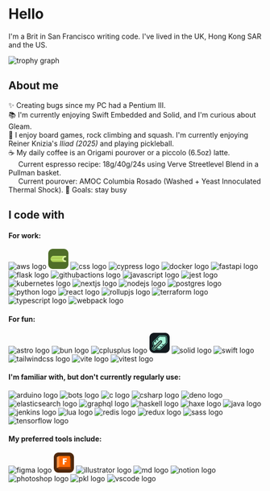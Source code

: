 # Hello

I'm a Brit in San Francisco writing code. I've lived in the UK, Hong Kong SAR and the US.

<img src="https://github-profile-trophy.vercel.app?username=jda0&theme=kimbie_dark&column=-1&row=1&no-bg=true&no-frame=true&title=-Commits,-Repositories,-PullRequest,-Stars,-Issues,-Reviews" height="96" alt="trophy graph"  />

## About me

✨ Creating bugs since my PC had a Pentium III.  
📚 I'm currently enjoying Swift Embedded and Solid, and I'm curious about Gleam.  
🤾 I enjoy board games, rock climbing and squash. I'm currently enjoying Reiner Knizia's _Iliad (2025)_ and playing pickleball.  
☕️ My daily coffee is an Origami pourover or a piccolo (6.5oz) latte.  
&hairsp;&numsp;&numsp;Current espresso recipe: 18g/40g/24s using Verve Streetlevel Blend in a Pullman basket.  
&hairsp;&numsp;&numsp;Current pourover: AMOC Columbia Rosado (Washed + Yeast Innoculated Thermal Shock).
🎯 Goals: stay busy

## I code with

#### For work:

<div>
  <img src="https://skillicons.dev/icons?i=aws" height="40" alt="aws logo" title="aws"  />
  <img src="https://raw.githubusercontent.com/jda0/jda0/refs/heads/main/celery.svg" height="40" alt="celery logo" title="celery" />
  <img src="https://skillicons.dev/icons?i=css" height="40" alt="css logo" title="css" />
  <img src="https://skillicons.dev/icons?i=cypress" height="40" alt="cypress logo" title="cypress" />
  <img src="https://skillicons.dev/icons?i=docker" height="40" alt="docker logo" title="docker" />
  <img src="https://skillicons.dev/icons?i=fastapi" height="40" alt="fastapi logo" title="fastapi" />
  <img src="https://skillicons.dev/icons?i=flask" height="40" alt="flask logo" title="flask" />
  <img src="https://skillicons.dev/icons?i=githubactions" height="40" alt="githubactions logo" title="github actions" />
  <img src="https://skillicons.dev/icons?i=js" height="40" alt="javascript logo" title="ecmascript" />
  <img src="https://skillicons.dev/icons?i=jest" height="40" alt="jest logo" title="jest" />
  <img src="https://skillicons.dev/icons?i=kubernetes" height="40" alt="kubernetes logo" title="kubernetes" />
  <img src="https://skillicons.dev/icons?i=nextjs" height="40" alt="nextjs logo" title="nextjs" />
  <img src="https://skillicons.dev/icons?i=nodejs" height="40" alt="nodejs logo" title="nodejs" />
  <img src="https://skillicons.dev/icons?i=postgres" height="40" alt="postgres logo" title="postgres" />
  <img src="https://skillicons.dev/icons?i=python" height="40" alt="python logo" title="python" />
  <img src="https://skillicons.dev/icons?i=react" height="40" alt="react logo" title="react" />
  <img src="https://skillicons.dev/icons?i=rollupjs" height="40" alt="rollupjs logo" title="rollupjs" />
  <img src="https://cdn.jsdelivr.net/gh/devicons/devicon/icons/terraform/terraform-original.svg" height="40" alt="terraform logo" title="terraform"  />
  <img src="https://skillicons.dev/icons?i=ts" height="40" alt="typescript logo" title="typescript" />
  <img src="https://skillicons.dev/icons?i=webpack" height="40" alt="webpack logo" title="webpack" />
</div>

#### For fun:

<div>
  <img src="https://skillicons.dev/icons?i=astro" height="40" alt="astro logo" title="astro" />
  <img src="https://skillicons.dev/icons?i=bun" height="40" alt="bun logo" title="bun" />
  <img src="https://skillicons.dev/icons?i=cpp" height="40" alt="cplusplus logo" title="c++" />
  <img src="https://raw.githubusercontent.com/jda0/jda0/main/libSQL.svg" height="40" alt="libsql logo" title="libsql" />
  <img src="https://skillicons.dev/icons?i=solidjs" height="40" alt="solid logo" title="solid" />
  <img src="https://skillicons.dev/icons?i=swift" height="40" alt="swift logo" title="swift embedded" />
  <img src="https://skillicons.dev/icons?i=tailwind" height="40" alt="tailwindcss logo" title="tailwindcss" />
  <img src="https://skillicons.dev/icons?i=vite" height="40" alt="vite logo" title="vinxi" />
  <img src="https://skillicons.dev/icons?i=vitest" height="40" alt="vitest logo" title="vitest" />
</div>

#### I'm familiar with, but don't currently regularly use:</h4>

<div>
  <img src="https://skillicons.dev/icons?i=arduino" height="40" alt="arduino logo" title="arduino" />
  <img src="https://skillicons.dev/icons?i=bots" height="40" alt="bots logo" title="bots" />
  <img src="https://skillicons.dev/icons?i=c" height="40" alt="c logo" title="c" />
  <img src="https://skillicons.dev/icons?i=cs" height="40" alt="csharp logo" title="c#" />
  <img src="https://skillicons.dev/icons?i=deno" height="40" alt="deno logo" title="deno" />
  <img src="https://skillicons.dev/icons?i=elasticsearch" height="40" alt="elasticsearch logo" title="elasticsearch" />
  <img src="https://skillicons.dev/icons?i=graphql" height="40" alt="graphql logo" title="graphql" />
  <img src="https://skillicons.dev/icons?i=haskell" height="40" alt="haskell logo" title="haskell" />
  <img src="https://skillicons.dev/icons?i=haxe" height="40" alt="haxe logo" title="haxe" />
  <img src="https://skillicons.dev/icons?i=java" height="40" alt="java logo" title="java" />
  <img src="https://skillicons.dev/icons?i=jenkins" height="40" alt="jenkins logo" title="jenkins" />
  <img src="https://skillicons.dev/icons?i=lua" height="40" alt="lua logo" title="lua" />
  <img src="https://skillicons.dev/icons?i=redis" height="40" alt="redis logo" title="redis" />
  <img src="https://skillicons.dev/icons?i=redux" height="40" alt="redux logo" title="redux" />
  <img src="https://skillicons.dev/icons?i=sass" height="40" alt="sass logo" title="sass" />
  <img src="https://skillicons.dev/icons?i=tensorflow" height="40" alt="tensorflow logo" title="tensorflow" />
</div>

#### My preferred tools include:

<div align="left">
  <img src="https://skillicons.dev/icons?i=figma" height="40" alt="figma logo" title="figma" />
  <img src="https://raw.githubusercontent.com/jda0/jda0/main/fusion.svg" height="40" alt="autodesk fusion logo" title="autodesk fusion" />
  <img src="https://skillicons.dev/icons?i=ai" height="40" alt="illustrator logo" title="adobe illustrator" />
  <img src="https://skillicons.dev/icons?i=md" height="40" alt="md logo" title="markdown" />
  <img src="https://skillicons.dev/icons?i=notion" height="40" alt="notion logo" title="notion" />
  <img src="https://skillicons.dev/icons?i=ps" height="40" alt="photoshop logo" title="adobe photoshop" />
  <img src="https://skillicons.dev/icons?i=pkl" height="40" alt="pkl logo" title="pkl" />
  <img src="https://skillicons.dev/icons?i=vscode" height="40" alt="vscode logo" title="vscode" />
</div>
